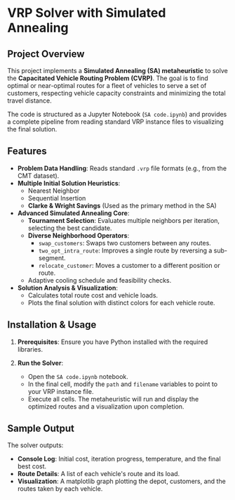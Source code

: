 # VRP Solver with Simulated Annealing

## Project Overview

This project implements a **Simulated Annealing (SA) metaheuristic** to solve the **Capacitated Vehicle Routing Problem (CVRP)**. The goal is to find optimal or near-optimal routes for a fleet of vehicles to serve a set of customers, respecting vehicle capacity constraints and minimizing the total travel distance.

The code is structured as a Jupyter Notebook (`SA code.ipynb`) and provides a complete pipeline from reading standard VRP instance files to visualizing the final solution.

## Features

*   **Problem Data Handling**: Reads standard `.vrp` file formats (e.g., from the CMT dataset).
*   **Multiple Initial Solution Heuristics**:
    *   Nearest Neighbor
    *   Sequential Insertion
    *   **Clarke & Wright Savings** (Used as the primary method in the SA)
*   **Advanced Simulated Annealing Core**:
    *   **Tournament Selection**: Evaluates multiple neighbors per iteration, selecting the best candidate.
    *   **Diverse Neighborhood Operators**:
        *   `swap_customers`: Swaps two customers between any routes.
        *   `two_opt_intra_route`: Improves a single route by reversing a sub-segment.
        *   `relocate_customer`: Moves a customer to a different position or route.
    *   Adaptive cooling schedule and feasibility checks.
*   **Solution Analysis & Visualization**:
    *   Calculates total route cost and vehicle loads.
    *   Plots the final solution with distinct colors for each vehicle route.

## Installation & Usage

1.  **Prerequisites**: Ensure you have Python installed with the required libraries.

2.  **Run the Solver**:
    *   Open the `SA code.ipynb` notebook.
    *   In the final cell, modify the `path` and `filename` variables to point to your VRP instance file.
    *   Execute all cells. The metaheuristic will run and display the optimized routes and a visualization upon completion.

## Sample Output

The solver outputs:
*   **Console Log**: Initial cost, iteration progress, temperature, and the final best cost.
*   **Route Details**: A list of each vehicle's route and its load.
*   **Visualization**: A matplotlib graph plotting the depot, customers, and the routes taken by each vehicle.
